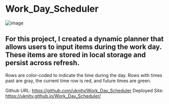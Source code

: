 # Work_Day_Scheduler

![image](https://user-images.githubusercontent.com/77338531/112741994-8f5c0a80-8f58-11eb-84e4-1f5a8e148926.png)

## For this project, I created a dynamic planner that allows users to input items during the work day.  These items are stored in local storage and persist across refresh.

Rows are color-coded to indicate the time during the day.  Rows with times past are gray, the current time row is red, and future times are green.

Github URL:  https://github.com/uknity/Work_Day_Scheduler
Deployed Site:  https://uknity.github.io/Work_Day_Scheduler/